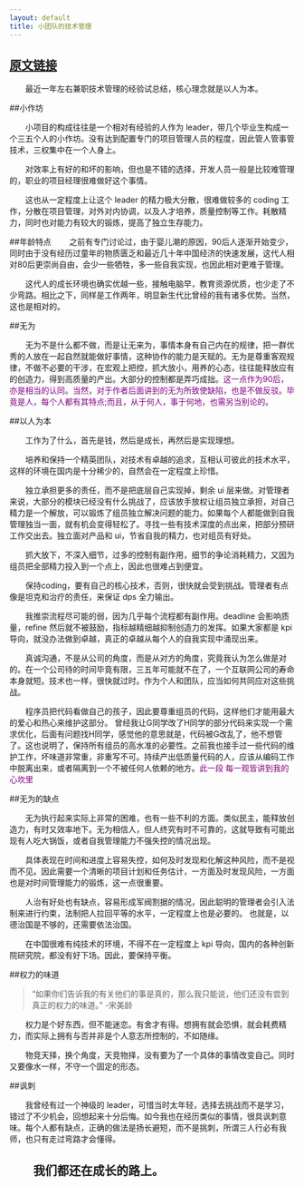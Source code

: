 ```yaml
---
layout: default
title: 小团队的技术管理
---
```


[原文链接](http://news.cnblogs.com/n/511425/)
------
　　最近一年左右兼职技术管理的经验试总结，核心理念就是以人为本。

##小作坊

　　小项目的构成往往是一个相对有经验的人作为 leader，带几个毕业生构成一个三五个人的小作坊。没有达到配置专门的项目管理人员的程度，因此管人管事管技术，三权集中在一个人身上。

　　对效率上有好的和坏的影响，但也是不错的选择，开发人员一般是比较难管理的，职业的项目经理很难做好这个事情。

　　这也从一定程度上让这个 leader 的精力极大分散，很难做较多的 coding 工作，分散在项目管理，对外对内协调，以及人才培养，质量控制等工作。耗散精力，同时也对能力有较大的锻炼，提高了独立生存能力。

##年龄特点
　　之前有专门讨论过，由于婴儿潮的原因，90后人逐渐开始变少，同时由于没有经历过童年的物质匮乏和最近几十年中国经济的快速发展，这代人相对80后更崇尚自由，会少一些牺牲，多一些自我实现，也因此相对更难于管理。

　　这代人的成长环境也确实优越一些，接触电脑早，教育资源优质，也少走了不少弯路。相比之下，同样是工作两年，明显新生代比曾经的我有诸多优势。当然，这也是相对的。

##无为

　　无为不是什么都不做，而是让无来为，事情本身有自己内在的规律，把一群优秀的人放在一起自然就能做好事情，这种协作的能力是天赋的。无为是尊重客观规律，不做不必要的干涉，在宏观上把控，抓大放小，用养的心态，往往能释放应有的创造力，得到高质量的产出。大部分的控制都是弄巧成拙。<font color='purple'>这一点作为90后，亦是相当的认同。当然，对于作者后面讲到的无为所致使缺陷，也是不做反驳。毕竟是人，每个人都有其特点;而且，从于何人，事于何地，也需另当别论的。</font>

##以人为本

　　工作为了什么，首先是钱，然后是成长，再然后是实现理想。

　　培养和保持一个精英团队，对技术有卓越的追求，互相认可彼此的技术水平，这样的环境在国内是十分稀少的，自然会在一定程度上珍惜。

　　独立承担更多的责任，而不是把底层自己实现掉，剩余 ui 层来做。对管理者来说，大部分的模块已经没有什么挑战了，应该放手放权让组员独立承担，对自己精力是一个解放，可以锻炼了组员独立解决问题的能力。如果每个人都能做到自我管理独当一面，就有机会变得轻松了。寻找一些有技术深度的点出来，把部分预研工作交出去。独立面对产品和 ui，节省自我的精力，也对组员有好处。

　　抓大放下，不深入细节，过多的控制有副作用，细节的争论消耗精力，又因为组员把全部精力投入到一个点上，因此也很难占到便宜。

　　保持coding，要有自己的核心技术，否则，很快就会受到挑战。管理者有点像是坦克和治疗的责任，来保证 dps 全力输出。

　　我推崇流程尽可能的弱，因为几乎每个流程都有副作用。deadline 会影响质量，refine 然后就不被鼓励，指标越精细越抑制创造力的发挥。如果大家都是 kpi 导向，就没办法做到卓越，真正的卓越从每个人的自我实现中涌现出来。

　　真诚沟通，不是从公司的角度，而是从对方的角度，究竟我认为怎么做是对的。在一个公司待的时间毕竟有限，三五年可能就不在了，一个互联网公司的寿命本身就短。技术也一样，很快就过时。作为个人和团队，应当如何共同应对这些挑战。

　　程序员把代码看做自己的孩子，因此要尊重组员的代码，这样他们才能用最大的爱心和热心来维护这部分。 曾经我让G同学改了H同学的部分代码来实现一个需求优化，后面有问题找H同学，感觉他的意思就是，代码被G改乱了，他不想管了。这也说明了，保持所有组员的高水准的必要性。之前我也接手过一些代码的维护工作，坏味道非常重，非重写不可。持续产出低质量代码的人，应该从编码工作中脱离出来，或者隔离到一个不被任何人依赖的地方。<font color="purple">此一段 每一观皆讲到我的心坎里</font>

##无为的缺点

　　无为执行起来实际上非常的困难，也有一些不利的方面。类似民主，能释放创造力，有时又效率地下。无为相信人，但人终究有时不可靠的，这就导致有可能出现有人吃大锅饭，或者自我管理能力不强失控的情况出现。

　　具体表现在时间和进度上容易失控，如何及时发现和化解这种风险，而不是视而不见。因此需要一个清晰的项目计划和任务估计，一方面及时发现风险，一方面也是对时间管理能力的锻炼，这一点很重要。

　　人治有好处也有缺点，容易形成军阀割据的情况，因此聪明的管理者会引入法制来进行约束，法制把人拉回平等的水平，一定程度上也是必要的。 也就是，以德治国是不够的，还需要依法治国。

　　在中国很难有纯技术的环境，不得不在一定程度上 kpi 导向，国内的各种创新院研究院，都没有好下场。因此，要保持平衡。

##权力的味道

>“如果你们告诉我的有关他们的事是真的，那么我只能说，他们还没有尝到真正的权力的味道。” -宋美龄

　　权力是个好东西，但不能迷恋。有舍才有得。想拥有就会恐惧，就会耗费精力，而实际上拥有与否并非是个人意志所控制的，不如随缘。

　　物竞天择，换个角度，天竞物择，没有要为了一个具体的事情改变自己。同时又要像水一样，不守一个固定的形态。

##讽刺

　　我曾经有过一个神级的 leader，可惜当时太年轻，选择去挑战而不是学习，错过了不少机会，回想起来十分后悔。如今我也在经历类似的事情，很具讽刺意味。每个人都有缺点，正确的做法是扬长避短，而不是挑刺，所谓三人行必有我师，也只有走过弯路才会懂得。

　　我们都还在成长的路上。
------